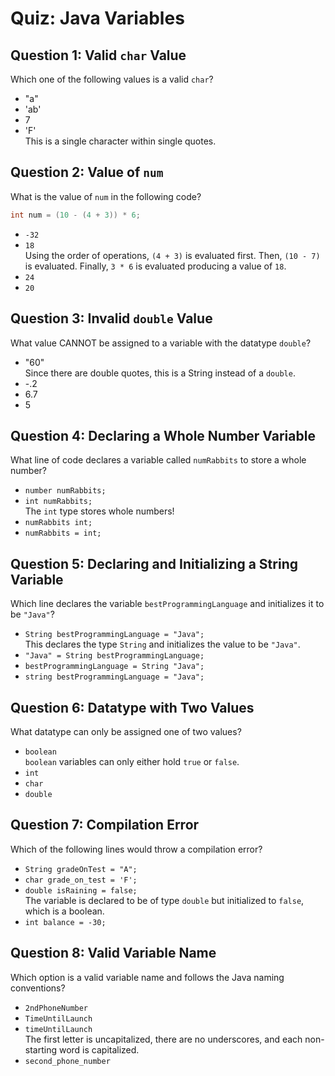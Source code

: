# Quiz: Java Variables

## Question 1: Valid `char` Value

Which one of the following values is a valid `char`?

-   "a"
-   'ab'
-   7
-   'F'  
    This is a single character within single quotes.

## Question 2: Value of `num`

What is the value of `num` in the following code?

```java
int num = (10 - (4 + 3)) * 6;
```

-   `-32`
-   `18`  
    Using the order of operations, `(4 + 3)` is evaluated first. Then, `(10 - 7)` is evaluated. Finally, `3 * 6` is evaluated producing a value of `18`.
-   `24`
-   `20`

## Question 3: Invalid `double` Value

What value CANNOT be assigned to a variable with the datatype `double`?

-   "60"  
    Since there are double quotes, this is a String instead of a `double`.
-   \-.2
-   6.7
-   5

## Question 4: Declaring a Whole Number Variable

What line of code declares a variable called `numRabbits` to store a whole number?

-   `number numRabbits;`
-   `int numRabbits;`  
    The `int` type stores whole numbers!
-   `numRabbits int;`
-   `numRabbits = int;`

## Question 5: Declaring and Initializing a String Variable

Which line declares the variable `bestProgrammingLanguage` and initializes it to be `"Java"`?

-   `String bestProgrammingLanguage = "Java";`  
    This declares the type `String` and initializes the value to be `"Java"`.
-   `"Java" = String bestProgrammingLanguage;`
-   `bestProgrammingLanguage = String "Java";`
-   `string bestProgrammingLanguage = "Java";`

## Question 6: Datatype with Two Values

What datatype can only be assigned one of two values?

-   `boolean`  
    `boolean` variables can only either hold `true` or `false`.
-   `int`
-   `char`
-   `double`

## Question 7: Compilation Error

Which of the following lines would throw a compilation error?

-   `String gradeOnTest = "A";`
-   `char grade_on_test = 'F';`
-   `double isRaining = false;`  
    The variable is declared to be of type `double` but initialized to `false`, which is a boolean.
-   `int balance = -30;`

## Question 8: Valid Variable Name

Which option is a valid variable name and follows the Java naming conventions?

-   `2ndPhoneNumber`
-   `TimeUntilLaunch`
-   `timeUntilLaunch`  
    The first letter is uncapitalized, there are no underscores, and each non-starting word is capitalized.
-   `second_phone_number`

